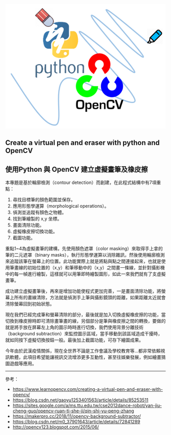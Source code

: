 ![Alt text](https://github.com/joe7342/opencvdraw/blob/master/img/cover.png)

## Create a virtual pen and eraser with python and OpenCV
## 使用Python 與 OpenCV 建立虛擬畫筆及橡皮擦

本專題是基於輪廓檢測（contour detection）而創建，在此程式結構中有7項重點：

1. 尋找目標筆的顏色範圍並保存。
2. 應用形態學運算（morphological operations）。
3. 偵測並追蹤有顏色之物體。
4. 找到筆繪製的 x,y 坐標。
5. 畫面清除功能。
6. 虛擬橡皮擦切換功能。
7. 截圖功能。

重點1~4為虛擬畫筆的建構，先使用顏色遮罩（color masking）來取得手上拿的筆的二元遮罩（binary masks），執行形態學運算以消除雜訊，然後使用輪廓檢測來追蹤該筆在螢幕上的位置。此功能實際上就是將點與點之間連接起來，也就是使用筆畫線的初始位置的（x,y）和筆移動中的（x,y）之間畫一條線，並針對攝影機中的每一幀進行繪製，這樣就可以用筆即時繪製圖形，如此一來我們就有了支虛擬畫筆。

成功建立虛擬畫筆後，再來是增加功能使程式更加完善，一是畫面清除功能，將螢幕上所有的畫線清除，方法就是偵測手上筆與攝影鏡頭的距離，如果距離太近就會清除螢幕回到初始狀態。

現在我們已經完成筆和螢幕清除的部分，最後就是加入切換虛擬橡皮擦的功能，當切換到橡皮擦時即可清除畫筆畫的線，另個部分是筆與橡皮擦之間的轉換，要做的就是將手放在屏幕左上角的圖示時時進行切換，我們使用背景分離技術（background subtraction）來監控圖示區域，當手移動到該區域造成干擾時，就如同按下虛擬切換按鈕一般。最後加上截圖功能，可存下繪圖成果。

今年由於武漢疫情關係，現在全世界不論是工作會議及學校教育等...都非常依賴視訊軟體，此項目希望能讓視訊交流增添更多互動性，甚至往娛樂發展，例如繪畫猜圖遊戲等應用。

***

參考：
+ https://www.learnopencv.com/creating-a-virtual-pen-and-eraser-with-opencv/
+ https://blog.csdn.net/gaoyu1253401563/article/details/85253511
+ https://sites.google.com/a/ms.ttu.edu.tw/cse2012dance-robot/yan-jiu-cheng-guo/opencv-ruan-ti-she-ji/qin-shi-yu-peng-zhang
+ https://makerpro.cc/2018/11/opencv-background-subtractor/
+ https://blog.csdn.net/m0_37901643/article/details/72841289
+ http://opencv123.blogspot.com/2015/06/
